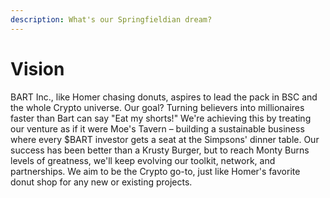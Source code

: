 ```yaml
---
description: What's our Springfieldian dream?
---
```


# Vision

BART Inc., like Homer chasing donuts, aspires to lead the pack in BSC and the whole Crypto universe. Our goal? Turning believers into millionaires faster than Bart can say "Eat my shorts!" We're achieving this by treating our venture as if it were Moe's Tavern – building a sustainable business where every $BART investor gets a seat at the Simpsons' dinner table. Our success has been better than a Krusty Burger, but to reach Monty Burns levels of greatness, we'll keep evolving our toolkit, network, and partnerships. We aim to be the Crypto go-to, just like Homer's favorite donut shop for any new or existing projects.

